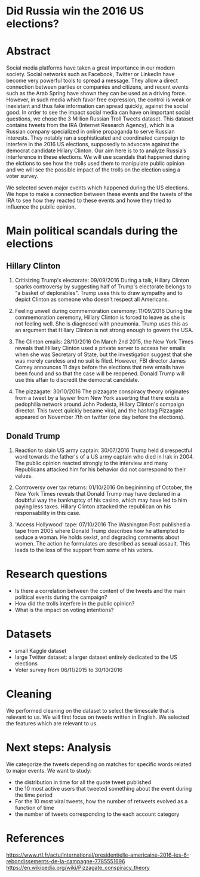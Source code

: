 # Did Russia win the 2016 US elections?

# Abstract
Social media platforms have taken a great importance in our modern society. Social networks such as Facebook, Twitter or LinkedIn have become very powerful tools to spread a message. They allow a direct connection between parties or companies and citizens, and recent events such as the Arab Spring have shown they can be used as a driving force. 
However, in such media which favor free expression, the control is weak or inexistant and thus fake information can spread quickly, against the social good.
In order to see the impact social media can have on important social questions, we chose the 3 Million Russian Troll Tweets dataset. This dataset contains tweets from the IRA (Internet Research Agency), which is a Russian company specialized in online propaganda to serve Russian interests. They notably  ran a sophisticated and coordinated campaign to interfere in the 2016 US elections, supposedly to advocate against the democrat candidate Hillary Clinton. Our aim here is to to analyze Russia’s interference in these elections. We will use scandals that happened during the elctions to see how the trolls used them to manipulate public opinion and we will see the possible impact of the trolls on the election using a voter survey.


We selected seven major events which happened during the US elections. We hope to make a connection between these events and the tweets of the IRA to see how they reacted to these events and howe they tried to influence the public opinion.

# Main political scandals during the elections
## Hillary Clinton

1) Critisizing Trump's electorate: 09/09/2016
   During a talk, Hillary Clinton sparks controversy by suggesting half of Trump's electorate belongs to "a basket of deplorables". Trump uses this to draw sympathy and to depict Clinton as someone who doesn't respect all Americans.

2) Feeling unwell during commemoration ceremony: 11/09/2016
   During the commemoration ceremony, Hillary Clinton is forced to leave as she is not feeling well. She is diagnosed with pneumonia. Trump uses this as an argument that Hillary Clinton is not strong enough to govern the USA.

3) The Clinton emails: 28/10/2016
   On March 2nd 2015, the New York Times reveals that Hillary Clinton used a private server to access her emails when she was Secretary of State, but the investigation suggest that she was merely careless and no suit is filed. However, FBI director James Comey announces 11 days before the elections that new emails have been found and so that the case will be reopened. Donald Trump will use this affair to discredit the democrat candidate.

4) The pizzagate: 30/10/2016
   The pizzagate conspiracy theory originates from a tweet by a laywer from New York asserting that there exists a pedophilia network around John Podesta, Hillary Clinton's compaign director. This tweet quickly became viral, and the hashtag Pizzagate appeared on November 7th on twitter (one day before the elections).

## Donald Trump

1) Reaction to slain US army captain: 30/07/2016
   Trump held disrespectful word towards the father's of a US army captain who died in Irak in 2004. The public opinion reacted strongly to the interview and many Republicans attacked him for his behavior did not correspond to their values.

2) Controversy over tax returns: 01/10/2016
   On begininning of October, the New York Times reveals that Donald Trump may have declared in a doubtful way the bankruptcy of his casino, which may have led to him paying less taxes. Hillary Clinton attacked the republican on his responsability in this case.

3) 'Access Hollywood' tape: 07/10/2016
   The Washington Post published a tape from 2005 where Donald Trump describes how he attempted to seduce a woman. He holds sexist, and degrading comments about women. The action he formulates are described as sexual assault. This leads to the loss of the support from some of his voters.

# Research questions
- Is there a correlation between the content of the tweets and the main political events during the campaign?
- How did the trolls interfere in the public opinion?
- What is the impact on voting intentions?

# Datasets
- small Kaggle dataset
- large Twitter dataset: a larger dataset entirely dedicated to the US elections
- Voter survey from 06/11/2015 to 30/10/2016

# Cleaning
We performed cleaning on the dataset to select the timescale that is relevant to us. We will first focus on tweets written in English.
We selected the features which are relevant to us.

# Next steps: Analysis
We categorize the tweets depending on matches for specific words related to major events.
We want to study:
- the distribution in time for all the quote tweet published
- the 10 most active users that tweeted something about the event during the time period
- For the 10 most viral tweets, how the number of retweets evolved as a function of time
- the number of tweets corresponding to the each account category

# References
https://www.rtl.fr/actu/international/presidentielle-americaine-2016-les-6-rebondissements-de-la-campagne-7785551696 
https://en.wikipedia.org/wiki/Pizzagate_conspiracy_theory 
